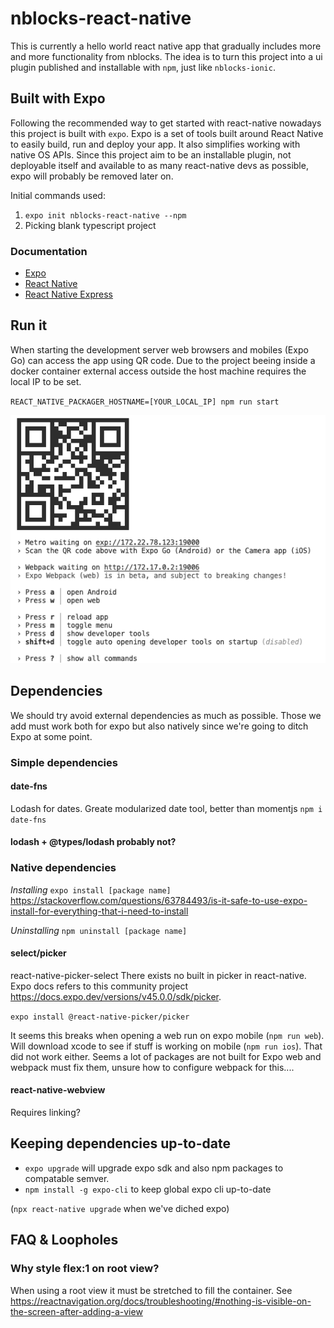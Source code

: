 # nblocks-react-native
This is currently a hello world react native app that gradually includes more and more functionality from nblocks. The idea is to turn this project into a ui plugin published and installable with `npm`,  just like `nblocks-ionic`. 

## Built with Expo
Following the recommended way to get started with react-native nowadays this project is built with `expo`. Expo is a set of tools built around React Native to easily build, run and deploy your app. It also simplifies working with native OS APIs. Since this project aim to be an installable plugin, not deployable itself and available to as many react-native devs as possible, expo will probably be removed later on.

Initial commands used:
1. `expo init nblocks-react-native --npm`
1. Picking blank typescript project

### Documentation
* [Expo](https://docs.expo.dev)
* [React Native](https://reactnative.dev/)
* [React Native Express](https://www.reactnative.express)

## Run it
When starting the development server web browsers and mobiles (Expo Go) can access the app using QR code. Due to the project beeing inside a docker container external access outside the host machine requires the local IP to be set.

`REACT_NATIVE_PACKAGER_HOSTNAME=[YOUR_LOCAL_IP] npm run start`

![QR code](readme_assets/qr.png)

## Dependencies
We should try avoid external dependencies as much as possible. Those we add must work both for expo but also natively since we're going to ditch Expo at some point.

### Simple dependencies
#### date-fns
Lodash for dates. Greate modularized date tool, better than momentjs
`npm i date-fns`

#### lodash + @types/lodash probably not?

### Native dependencies
*Installing* `expo install [package name]`
https://stackoverflow.com/questions/63784493/is-it-safe-to-use-expo-install-for-everything-that-i-need-to-install

*Uninstalling* `npm uninstall [package name]`

#### select/picker
react-native-picker-select
There exists no built in picker in react-native. Expo docs refers to this community project https://docs.expo.dev/versions/v45.0.0/sdk/picker.

`expo install @react-native-picker/picker`

It seems this breaks when opening a web run on expo mobile (`npm run web`). Will download xcode to see if stuff is working on mobile (`npm run ios`).
That did not work either. Seems a lot of packages are not built for Expo web and webpack must fix them, unsure how to configure webpack for this....

#### react-native-webview
Requires linking?

## Keeping dependencies up-to-date
* `expo upgrade` will upgrade expo sdk and also npm packages to compatable semver.
* `npm install -g expo-cli` to keep global expo cli up-to-date

(`npx react-native upgrade` when we've diched expo)

## FAQ & Loopholes
### Why style flex:1 on root view?
When using a root view it must be stretched to fill the container.
See https://reactnavigation.org/docs/troubleshooting/#nothing-is-visible-on-the-screen-after-adding-a-view
